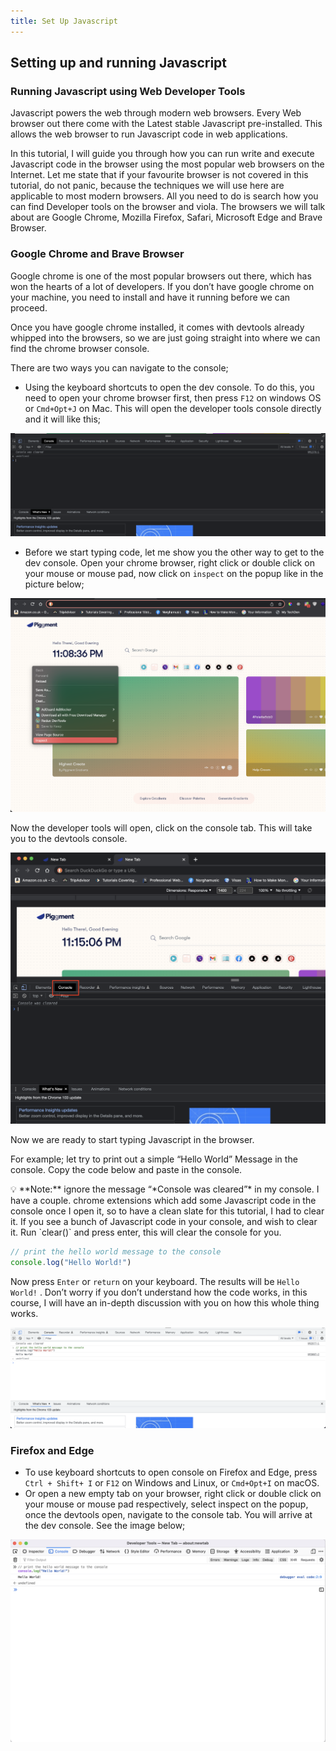 ```yaml
---
title: Set Up Javascript
---
```

## **Setting up and running Javascript**

### **Running Javascript using Web Developer Tools**

Javascript powers the web through modern web browsers. Every Web browser out there come with the Latest stable Javascript pre-installed. This allows the web browser to run Javascript code in web applications. 

In this tutorial, I will guide you through how you can run write and execute Javascript code in the browser using the most popular web browsers on the Internet. Let me state that if your favourite browser is not covered in this tutorial, do not panic, because the techniques we will use here are applicable to most modern browsers. All you need to do is search how you can find Developer tools on the browser and viola. The browsers we will talk about are Google Chrome, Mozilla Firefox, Safari, Microsoft Edge and Brave Browser.

### **Google Chrome and Brave Browser**

Google chrome is one of the most popular browsers out there, which has won the hearts of a lot of developers. If you don’t have google chrome on your machine, you need to install and have it running before we can proceed.

Once you have google chrome installed, it comes with devtools already whipped into the browsers, so we are just going straight into where we can find the chrome browser console.

There are two ways you can navigate to the console; 

- Using the keyboard shortcuts to open the dev console. To do this, you need to open your chrome browser first, then press `F12` on windows OS or `Cmd+Opt+J` on Mac. This will open the developer tools console directly and it will like this;

![Screenshot 2022-07-17 at 10.59.20 PM.png](../../../public/images/Jsimages/Screenshot_2022-07-17_at_10.59.20_PM.png)

- Before we start typing code, let me show you the other way to get to the dev console. Open your chrome browser, right click or double click on your mouse or mouse pad, now click on `inspect` on the popup like in the picture below;

![Screenshot 2022-07-17 at 11.08.37 PM.png](../../../public/images/Jsimages/Screenshot_2022-07-17_at_11.08.37_PM.png)

Now the developer tools will open, click on the console tab. This will take you to the devtools console.

![Screenshot 2022-07-17 at 11.15.07 PM.png](../../../public/images/Jsimages/Screenshot_2022-07-17_at_11.15.07_PM.png)

Now we are ready to start typing Javascript in the browser. 

For example; let try to print out a simple “Hello World” Message in the console. Copy the code below and paste in the console.

<aside>
💡 **Note:** ignore the message “*Console was cleared”* in my console. I have a couple. chrome extensions which add some Javascript code in the console once I open it, so to have a clean slate for this tutorial, I had to clear it. If you see a bunch of Javascript code in your console, and wish to clear it. Run `clear()` and press enter, this will clear the console for you.

</aside>

```jsx
// print the hello world message to the console
console.log("Hello World!")
```

Now press `Enter` or `return` on your keyboard. The results will be `Hello World!` . Don’t worry if you don’t understand how the code works, in this course, I will have an in-depth discussion with you on how this whole thing works.

![Screenshot 2022-07-17 at 11.30.53 PM.png](../../../public/images/Jsimages/Screenshot_2022-07-17_at_11.30.53_PM.png)

### Firefox and Edge

- To use keyboard shortcuts to open console on Firefox and Edge, press `Ctrl + Shift+ I` or `F12` on Windows and Linux, or `Cmd+Opt+I` on macOS.
- Or open a new empty tab on your browser, right click or double click on your mouse or mouse pad respectively, select inspect on the popup, once the devtools open, navigate to the console tab. You will arrive at the dev console. See the image below;

![Screenshot 2022-07-17 at 11.51.45 PM.png](../../../public/images/Jsimages/Screenshot_2022-07-17_at_11.51.45_PM.png)